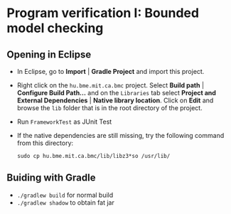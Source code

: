 # Program verification I: Bounded model checking

## Opening in Eclipse

- In Eclipse, go to **Import** | **Gradle Project** and import this project.
- Right click on the `hu.bme.mit.ca.bmc` project. Select **Build path** | **Configure Build Path...** and on the `Libraries` tab select **Project and External Dependencies** | **Native library location**. Click on **Edit** and browse the `lib` folder that is in the root directory of the project.
- Run `FrameworkTest` as JUnit Test
- If the native dependencies are still missing, try the following command from this directory:

    ```
    sudo cp hu.bme.mit.ca.bmc/lib/libz3*so /usr/lib/
    ```

## Buiding with Gradle

- `./gradlew build` for normal build
- `./gradlew shadow` to obtain fat jar
